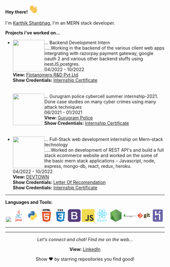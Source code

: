<h4> Hey there! <img src="https://raw.githubusercontent.com/PriyaBihani/PriyaBihani/main/wave.gif" width="30px"></h4>

I'm [Karthik Shanbhag](https://karthikshanbhag.github.io/MY-PORFOLIO/), I'm an MERN stack developer.

**Projects i've worked on...**

- <div>
    <img width="100" height="100" align='left' src="https://media.licdn.com/dms/image/C560BAQEuthsfjDr4og/company-logo_200_200/0/1543920954810?e=2147483647&v=beta&t=sSKs6_eF1EHlVgKE2qthnbZjRmpc97Bcbqs-bRIT7ew" >
    ... Backend Development Intern<br/>
    .....Working in the backend of the various client web apps intergrating with razorpay payment gateway, google oauth 2 and various other backend stuffs using nestJS,postgres.
    <br />
    04/2022 - 10/2022
    <br />
    <strong>View: </strong> <a href="https://www.flotanomers.com/" >Flotanomers R&D Pvt Ltd</a> 
    <br /> 
           <strong>Show Credentials: </strong> <a href="https://drive.google.com/file/d/1UEGk5vPLdytoyV1dV0mhEw2ro4h7g6UJ/view?usp=sharing" >Internship Certificate</a> 
    <br /> 
  </div>


   <br />
   <br />
  <div>
    <img width="100" height="100" align='left' src="https://encrypted-tbn0.gstatic.com/images?q=tbn:ANd9GcR5kgNpiXLjUhGi69xTOHrxKUdQyGBDPKBXn4twR5pP7A&s" >
    ... Gurugram police cybercell summer internship-2021.
       <br/> Done case studies on many cyber crimes using many attack techniques<br/>
       06/2021 - 01/2021
    <br />
    <strong>View: </strong> <a href="https://gurgaon.haryanapolice.gov.in/cyber-crime" >Gurugram Police</a> 
    <br />
    <strong>Show Credentials: </strong> <a href="https://drive.google.com/file/d/1xAZiRMBvILSGl2erlXJj7rJdNl0DmTUl/view?usp=share_link" >Internship Certificate</a>
    <br/>
    <br /> 
  </div>
   <br /> 
 - <div>
    <img width="100" height="100" align='left' src="https://global-uploads.webflow.com/6077f96cf4fa19216396daaf/61a1bee63c6e040a0dd33805_LOGO.svg" >
    ... Full-Stack web development internship on Mern-stack technology<br/>
    .....Worked on development of REST API's and build a full stack ecommerce website and worked on the some of the basic mern stack applications – Javascript, node, express, mongo-db, react, redux, heroku.
    <br />
    04/2022 - 10/2022
    <br />
    <strong>View: </strong> <a href="https://www.devtown.in/" >DEVTOWN</a> 
    <br /> 
           <strong>Show Credentials: </strong> <a href="https://drive.google.com/file/d/13izgspYcQyItrRMcxNkJ1suoPew34pUt/view?usp=share_link" >Letter Of Recomendation</a> 
    <br /> 
           <strong>Show Credentials: </strong> <a href="https://drive.google.com/file/d/13XxaZFd32dTsFDzTQbKJfHpoKBMm1zPV/view?usp=share_link" >Internship Certificate</a> 
    <br /> 
  </div>



  ***

**Languages and Tools:**

<p align="center">

  <div align="center">
  
 <code><img height="40" src="https://banner2.cleanpng.com/20180426/gtw/kisspng-computer-icons-computer-terminal-command-5ae16a502f3540.7455852615247222561934.jpg"></code> <code><img height="40" src="https://raw.githubusercontent.com/devicons/devicon/master/icons/java/java-original-wordmark.svg"></code> <code><img height="40" src="https://raw.githubusercontent.com/github/explore/80688e429a7d4ef2fca1e82350fe8e3517d3494d/topics/python/python.png"></code> <code><img height="40" src="https://raw.githubusercontent.com/github/explore/80688e429a7d4ef2fca1e82350fe8e3517d3494d/topics/html/html.png"></code> <code><img height="40" src="https://raw.githubusercontent.com/github/explore/80688e429a7d4ef2fca1e82350fe8e3517d3494d/topics/css/css.png"></code> <code><img height="40" src="https://raw.githubusercontent.com/github/explore/80688e429a7d4ef2fca1e82350fe8e3517d3494d/topics/bootstrap/bootstrap.png"></code> <code><img height="40" src="https://raw.githubusercontent.com/github/explore/80688e429a7d4ef2fca1e82350fe8e3517d3494d/topics/javascript/javascript.png"></code> <code><img height="40" src="https://raw.githubusercontent.com/devicons/devicon/master/icons/react/react-original-wordmark.svg"></code> <code><img height="40" src="https://raw.githubusercontent.com/github/explore/80688e429a7d4ef2fca1e82350fe8e3517d3494d/topics/nodejs/nodejs.png"></code> <code><img height="40" src="https://raw.githubusercontent.com/github/explore/80688e429a7d4ef2fca1e82350fe8e3517d3494d/topics/mongodb/mongodb.png"></code> <code><img height="40" src="https://raw.githubusercontent.com/github/explore/80688e429a7d4ef2fca1e82350fe8e3517d3494d/topics/git/git.png"></code> <code><img height="40" src="https://raw.githubusercontent.com/devicons/devicon/master/icons/heroku/heroku-plain.svg"></code> 

  </div>
  </p>

---

<!-- **Github Stats:**

<p align="center">
    <img src="https://github-readme-stats.vercel.app/api/top-langs/?username=kartik18g&count_private=true&theme=dracula&hide=EJS,Python">
    &nbsp;&nbsp;&nbsp;&nbsp;
  <img src="https://github-readme-stats.vercel.app/api?username=kartik18g&hide=stars&show_icons=true&theme=dracula&line_height=32">
</p>
-->
---

<p align="center">
  <i>Let's connect and chat! Find me on the web...</i>
  
  <div align="center">
  
 <strong>View: </strong> <a href="https://www.linkedin.com/in/karthik-shanbhag-9339631bb/" >LinkedIn</a>  
 
</div>
  <p align="center">
    Show ❤️ by starring repositories you find good! 
  </p>
</p>
 

<div align="right">
